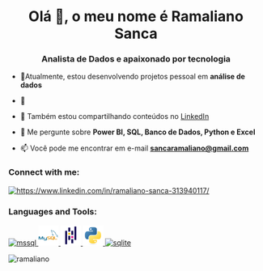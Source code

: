 <h1 align="center">Olá 👋, o meu nome é Ramaliano Sanca</h1>
<h3 align="center">Analista de Dados e apaixonado por tecnologia</h3>

- 🔭Atualmente, estou desenvolvendo projetos pessoal em **análise de dados**

- 🌱

- 👯 Também estou compartilhando conteúdos no [LinkedIn](https://www.linkedin.com/in/ramaliano-sanca-313940117/)

- 💬 Me pergunte sobre **Power BI, SQL, Banco de Dados, Python e Excel**

- 📫 Você pode me encontrar em e-mail **sancaramaliano@gmail.com**

<h3 align="left">Connect with me:</h3>
<p align="left">
<a href="https://linkedin.com/in/https://www.linkedin.com/in/ramaliano-sanca-313940117/" target="blank"><img align="center" src="https://raw.githubusercontent.com/rahuldkjain/github-profile-readme-generator/master/src/images/icons/Social/linked-in-alt.svg" alt="https://www.linkedin.com/in/ramaliano-sanca-313940117/" height="30" width="40" /></a>
</p>

<h3 align="left">Languages and Tools:</h3>
<p align="left"> <a href="https://www.microsoft.com/en-us/sql-server" target="_blank" rel="noreferrer"> <img src="https://www.svgrepo.com/show/303229/microsoft-sql-server-logo.svg" alt="mssql" width="40" height="40"/> </a> <a href="https://www.mysql.com/" target="_blank" rel="noreferrer"> <img src="https://raw.githubusercontent.com/devicons/devicon/master/icons/mysql/mysql-original-wordmark.svg" alt="mysql" width="40" height="40"/> </a> <a href="https://pandas.pydata.org/" target="_blank" rel="noreferrer"> <img src="https://raw.githubusercontent.com/devicons/devicon/2ae2a900d2f041da66e950e4d48052658d850630/icons/pandas/pandas-original.svg" alt="pandas" width="40" height="40"/> </a> <a href="https://www.python.org" target="_blank" rel="noreferrer"> <img src="https://raw.githubusercontent.com/devicons/devicon/master/icons/python/python-original.svg" alt="python" width="40" height="40"/> </a> <a href="https://www.sqlite.org/" target="_blank" rel="noreferrer"> <img src="https://www.vectorlogo.zone/logos/sqlite/sqlite-icon.svg" alt="sqlite" width="40" height="40"/> </a> </p>

<p><img align="center" src="https://github-readme-stats.vercel.app/api/top-langs?username=ramaliano&show_icons=true&locale=en&layout=compact" alt="ramaliano" /></p>


<!---
- 👋 Hi, I’m @Ramaliano
- 👀 I’m interested in ...
- 🌱 I’m currently learning ...
- 💞️ I’m looking to collaborate on ...
- 📫 How to reach me ...


Ramaliano/Ramaliano is a ✨ special ✨ repository because its `README.md` (this file) appears on your GitHub profile.
You can click the Preview link to take a look at your changes.
--->
